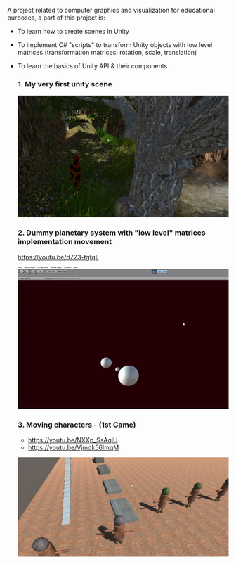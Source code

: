 A project related to computer graphics and visualization for educational purposes, a part of this project is:

* To learn how to create scenes in Unity

* To implement C# "scripts" to transform Unity objects with low level matrices (transformation matrices: rotation, scale, translation)

* To learn the basics of Unity API & their components
  
  ### 1. My very first unity scene
  ![First scene created in Unity environment](./firstScene.jpg)

  ### 2. Dummy planetary system with "low level" matrices implementation movement
  https://youtu.be/d723-tgtqII

  ![Planetary system implemented with matrices](./planetarySystemWithMatricesImplementation.gif)


  ### 3. Moving characters - (1st Game)
  * https://youtu.be/NXXp_SsAqlU
  * https://youtu.be/Vjmdk56ImqM

  ![Planetary system implemented with matrices](./moving_first_characters.jpg)
